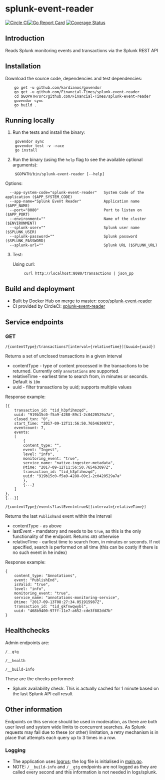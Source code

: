 # splunk-event-reader

[![Circle CI](https://circleci.com/gh/Financial-Times/splunk-event-reader/tree/master.png?style=shield)](https://circleci.com/gh/Financial-Times/splunk-event-reader/tree/master)[![Go Report Card](https://goreportcard.com/badge/github.com/Financial-Times/splunk-event-reader)](https://goreportcard.com/report/github.com/Financial-Times/splunk-event-reader) [![Coverage Status](https://coveralls.io/repos/github/Financial-Times/splunk-event-reader/badge.svg)](https://coveralls.io/github/Financial-Times/splunk-event-reader)

## Introduction

Reads Splunk monitoring events and transactions via the Splunk REST API

## Installation
      
Download the source code, dependencies and test dependencies:

        go get -u github.com/kardianos/govendor
        go get -u github.com/Financial-Times/splunk-event-reader
        cd $GOPATH/src/github.com/Financial-Times/splunk-event-reader
        govendor sync
        go build .

## Running locally

1. Run the tests and install the binary:

        govendor sync
        govendor test -v -race
        go install

2. Run the binary (using the `help` flag to see the available optional arguments):

        $GOPATH/bin/splunk-event-reader [--help]

Options:

      --app-system-code="splunk-event-reader"   System Code of the application ($APP_SYSTEM_CODE)
      --app-name="Splunk Event Reader"          Application name ($APP_NAME)
      --port="8080"                             Port to listen on ($APP_PORT)
      --environment=""                          Name of the cluster ($ENVIRONMENT)
      --splunk-user=""                          Splunk user name ($SPLUNK_USER)
      --splunk-password=""                      Splunk password ($SPLUNK_PASSWORD)
      --splunk-url=""                           Splunk URL ($SPLUNK_URL)
        
3. Test:

    Using curl:

            curl http://localhost:8080/transactions | json_pp

## Build and deployment

* Built by Docker Hub on merge to master: [coco/splunk-event-reader](https://hub.docker.com/r/coco/splunk-event-reader/)
* CI provided by CircleCI: [splunk-event-reader](https://circleci.com/gh/Financial-Times/splunk-event-reader)

## Service endpoints

### GET

`/{contentType}/transactions?[interval={relativeTime}][&uuid={uuid}]`

Returns a set of unclosed transactions in a given interval
* contentType - type of content processed in the transactions to be returned. Currently only `annotations` are supported.
* relativeTime - earliest time to search from, in minutes or seconds. Default is `10m`
* uuid - filter transactions by uuid; supports multiple values

Response example:
```
[{
    transaction_id: "tid_h3pfihmzqd",
    uuid: "919b15c0-f5a9-4288-89c1-2c0420529a7a",
    closed_txn: "0",
    start_time: "2017-09-12T11:56:50.765463097Z",
    eventcount: 7,
    events: 
    [
        {
        content_type: "",
        event: "Ingest",
        level: "info",
        monitoring_event: "true",
        service_name: "native-ingester-metadata",
        @time: "2017-09-12T11:56:50.765463097Z",
        transaction_id: "tid_h3pfihmzqd",
        uuid: "919b15c0-f5a9-4288-89c1-2c0420529a7a"
        },
        {...}
    ]
},
{...}]
```

`/{contentType}/events?lastEvent=true&[]interval={relativeTime}]`

Returns the last `PublishEnd` event within the interval

* contentType - as above
* lastEvent - mandatory and needs to be `true`, as this is the only functionality of the endpoint. Returns `403` otherwise
* relativeTime - earliest time to search from, in minutes or seconds. If not specified, search is performed on all time (this can be costly if there is no such event in he index)

Response example:
```
{
    content_type: "Annotations",
    event: "PublishEnd",
    isValid: "true",
    level: "info",
    monitoring_event: "true",
    service_name: "annotations-monitoring-service",
    @time: "2017-09-13T08:27:34.051915987Z",
    transaction_id: "tid_gkfnwqwybl",
    uuid: "468b9400-97ff-11e7-a652-cde3f882dd7b"
}
```

## Healthchecks
Admin endpoints are:

`/__gtg`

`/__health`

`/__build-info`


These are the checks performed:

* Splunk availability check. This is actually cached for 1 minute based on the last Splunk API call result

## Other information

Endpoints on this service should be used in moderation, as there are both user level and system wide limits to concurrent searches.
As Splunk requests may fail due to these (or other) limitation, a retry mechanism is in place that attempts each query up to 3 times in a row. 

### Logging

* The application uses [logrus](https://github.com/Sirupsen/logrus); the log file is initialised in [main.go](main.go).
* NOTE: `/__build-info` and `/__gtg` endpoints are not logged as they are called every second and this information is not needed in logs/splunk.
